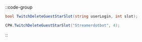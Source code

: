 ::code-group
  ```csharp [Method]
  bool TwitchDeleteGuestStarSlot(string userLogin, int slot);
  ```
  ```csharp [Example]
  CPH.TwitchDeleteGuestStarSlot("Streamerdotbot", 4);
  ```
::